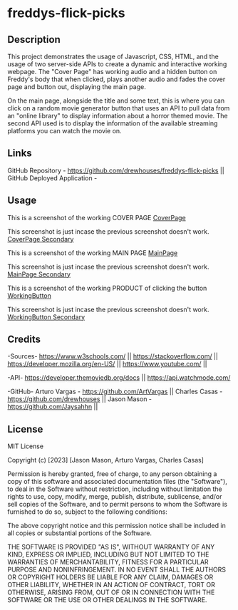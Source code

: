 # freddys-flick-picks

## Description

This project demonstrates the usage of Javascript, CSS, HTML, and the usage of two server-side APIs to create a dynamic and interactive working webpage. The "Cover Page" has working audio and a hidden button on Freddy's body that when clicked, plays another audio and fades the cover page and button out, displaying the main page. 

On the main page, alongside the title and some text, this is where you can click on a random movie generator button that uses an API to pull data from an "online library" to display information about a horror themed movie. The second API used is to display the information of the available streaming platforms you can watch the movie on.

## Links

GitHub Repository - https://github.com/drewhouses/freddys-flick-picks ||
GitHub Deployed Application - <!-- INSERT DEPLOYED APPLICATION LINK -->

## Usage

This is a screenshot of the working COVER PAGE
[CoverPage](assets\images\FredCover.png)

This screenshot is just incase the previous screenshot doesn't work.
[CoverPage Secondary](https://i.gyazo.com/187b42f5102c323d79e3aceb8eabbb2a.png)


This is a screenshot of the working MAIN PAGE
[MainPage](assets\images\FredMain.png)

This screenshot is just incase the previous screenshot doesn't work.
[MainPage Secondary](https://i.gyazo.com/3bc7c23ccdbf05d5fb1e8716a784a499.png)


This is a screenshot of the working PRODUCT of clicking the button
[WorkingButton](assets\images\FredWorking.png)

This screenshot is just incase the previous screenshot doesn't work.
[WorkingButton Secondary](https://i.gyazo.com/da1e688bdf718974df43235faf7f4a87.png)

## Credits

-Sources-
https://www.w3schools.com/ || 
https://stackoverflow.com/ || 
https://developer.mozilla.org/en-US/ || 
https://www.youtube.com/ ||

-API-
https://developer.themoviedb.org/docs || 
https://api.watchmode.com/

-GitHub-
Arturo Vargas - https://github.com/ArtVargas ||
Charles Casas - https://github.com/drewhouses ||
Jason Mason - https://github.com/Jaysahhn || 

## License
MIT License

Copyright (c) [2023] [Jason Mason, Arturo Vargas, Charles Casas]

Permission is hereby granted, free of charge, to any person obtaining a copy of this software and associated documentation files (the "Software"), to deal in the Software without restriction, including without limitation the rights to use, copy, modify, merge, publish, distribute, sublicense, and/or sell copies of the Software, and to permit persons to whom the Software is furnished to do so, subject to the following conditions:

The above copyright notice and this permission notice shall be included in all copies or substantial portions of the Software.

THE SOFTWARE IS PROVIDED "AS IS", WITHOUT WARRANTY OF ANY KIND, EXPRESS OR IMPLIED, INCLUDING BUT NOT LIMITED TO THE WARRANTIES OF MERCHANTABILITY, FITNESS FOR A PARTICULAR PURPOSE AND NONINFRINGEMENT. IN NO EVENT SHALL THE AUTHORS OR COPYRIGHT HOLDERS BE LIABLE FOR ANY CLAIM, DAMAGES OR OTHER LIABILITY, WHETHER IN AN ACTION OF CONTRACT, TORT OR OTHERWISE, ARISING FROM, OUT OF OR IN CONNECTION WITH THE SOFTWARE OR THE USE OR OTHER DEALINGS IN THE SOFTWARE.